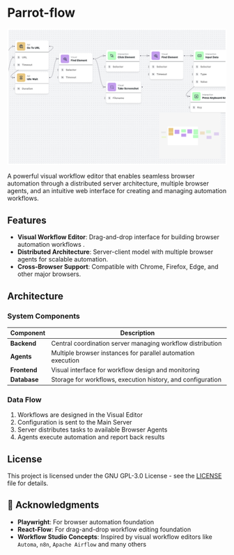 # Parrot-flow

![alt text](shared/docs/test_scenario.png)

A powerful visual workflow editor that enables seamless browser automation through a distributed server architecture, multiple browser agents, and an intuitive web interface for creating and managing automation workflows.

## Features

- **Visual Workflow Editor**: Drag-and-drop interface for building browser automation workflows .
- **Distributed Architecture**: Server-client model with multiple browser agents for scalable automation.
- **Cross-Browser Support**: Compatible with Chrome, Firefox, Edge, and other major browsers.

## Architecture

### System Components

| Component    | Description                                                  |
| ------------ | ------------------------------------------------------------ |
| **Backend**  | Central coordination server managing workflow distribution   |
| **Agents**   | Multiple browser instances for parallel automation execution |
| **Frontend** | Visual interface for workflow design and monitoring          |
| **Database** | Storage for workflows, execution history, and configuration  |

### Data Flow

1. Workflows are designed in the Visual Editor
2. Configuration is sent to the Main Server
3. Server distributes tasks to available Browser Agents
4. Agents execute automation and report back results

## License

This project is licensed under the GNU GPL-3.0 License - see the [LICENSE](LICENSE) file for details.

## 🙏 Acknowledgments

- **Playwright**: For browser automation foundation
- **React-Flow**: For drag-and-drop workflow editing foundation
- **Workflow Studio Concepts**: Inspired by visual workflow editors like `Automa`, `n8n`, `Apache Airflow` and many others
